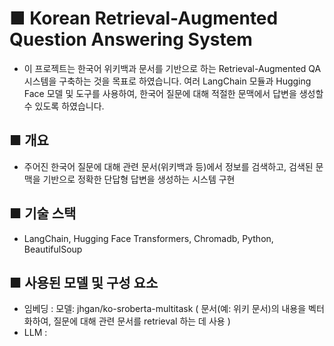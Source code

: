 # ■ Korean Retrieval-Augmented Question Answering System 
- 이 프로젝트는 한국어 위키백과 문서를 기반으로 하는 Retrieval-Augmented QA 시스템을 구축하는 것을 목표로 하였습니다.
  여러 LangChain 모듈과 Hugging Face 모델 및 도구를 사용하여, 한국어 질문에 대해 적절한 문맥에서 답변을 생성할 수 있도록 하였습니다.

## ■ 개요
- 주어진 한국어 질문에 대해 관련 문서(위키백과 등)에서 정보를 검색하고, 검색된 문맥을 기반으로 정확한 단답형 답변을 생성하는 시스템 구현

## ■ 기술 스택 
- LangChain, Hugging Face Transformers, Chromadb, Python, BeautifulSoup

 ## ■ 사용된 모델 및 구성 요소
 - 임베딩 : 모델: jhgan/ko-sroberta-multitask ( 문서(예: 위키 문서)의 내용을 벡터화하여, 질문에 대해 관련 문서를 retrieval 하는 데 사용 )
 - LLM : 

